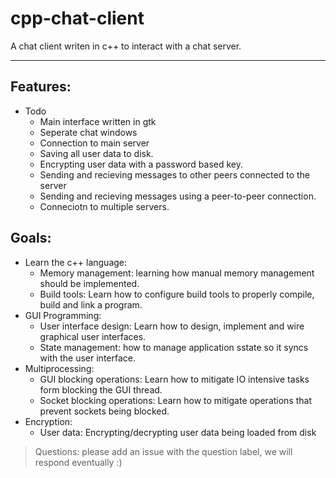 # cpp-chat-client

A chat client writen in c++ to interact with a chat server.

---

## Features:
- Todo
  - Main interface written in gtk
  - Seperate chat windows
  - Connection to main server
  - Saving all user data to disk.
  - Encrypting user data with a password based key.
  - Sending and recieving messages to other peers connected to the server
  - Sending and recieving messages using a peer-to-peer connection.
  - Conneciotn to multiple servers.

## Goals:
- Learn the c++ language:
  - Memory management: learning how manual memory management should be implemented.
  - Build tools: Learn how to configure build tools to properly compile, build and link a program.
- GUI Programming: 
  - User interface design: Learn how to design, implement and wire graphical user interfaces.
  - State management: how to manage application sstate so it syncs with the user interface.
- Multiprocessing:
  - GUI blocking operations: Learn how to mitigate IO intensive tasks form blocking the GUI thread.
  - Socket blocking operations: Learn how to mitigate operations that prevent sockets being blocked.
- Encryption:
  - User data: Encrypting/decrypting user data being loaded from disk

> Questions: please add an issue with the question label, we will respond eventually :)
